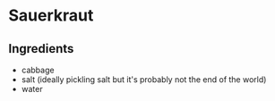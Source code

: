 # Sauerkraut

## Ingredients

- cabbage
- salt (ideally pickling salt but it's probably not the end of the world)
- water